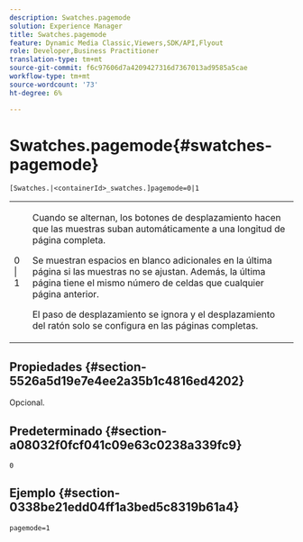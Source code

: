 ```yaml
---
description: Swatches.pagemode
solution: Experience Manager
title: Swatches.pagemode
feature: Dynamic Media Classic,Viewers,SDK/API,Flyout
role: Developer,Business Practitioner
translation-type: tm+mt
source-git-commit: f6c97606d7a4209427316d7367013ad9585a5cae
workflow-type: tm+mt
source-wordcount: '73'
ht-degree: 6%

---
```



# Swatches.pagemode{#swatches-pagemode}

`[Swatches.|<containerId>_swatches.]pagemode=0|1`

<table id="table_52306D2150BC4EE2BD4CE4C718E96CC0"> 
 <tbody> 
  <tr> 
   <td colname="col1"> <p> <span class="codeph"> 0 | 1 </span> </p> </td> 
   <td colname="col2"> <p> Cuando se alternan, los botones de desplazamiento hacen que las muestras suban automáticamente a una longitud de página completa. </p> <p>Se muestran espacios en blanco adicionales en la última página si las muestras no se ajustan. Además, la última página tiene el mismo número de celdas que cualquier página anterior. </p> <p>El paso de desplazamiento se ignora y el desplazamiento del ratón solo se configura en las páginas completas. </p> </td> 
  </tr> 
 </tbody> 
</table>

## Propiedades {#section-5526a5d19e7e4ee2a35b1c4816ed4202}

Opcional.

## Predeterminado {#section-a08032f0fcf041c09e63c0238a339fc9}

`0`

## Ejemplo {#section-0338be21edd04ff1a3bed5c8319b61a4}

`pagemode=1`
